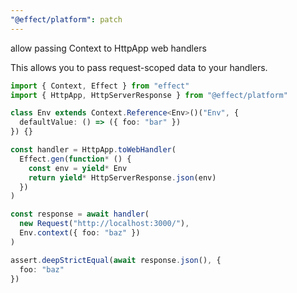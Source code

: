 ```yaml
---
"@effect/platform": patch
---
```


allow passing Context to HttpApp web handlers

This allows you to pass request-scoped data to your handlers.

```ts
import { Context, Effect } from "effect"
import { HttpApp, HttpServerResponse } from "@effect/platform"

class Env extends Context.Reference<Env>()("Env", {
  defaultValue: () => ({ foo: "bar" })
}) {}

const handler = HttpApp.toWebHandler(
  Effect.gen(function* () {
    const env = yield* Env
    return yield* HttpServerResponse.json(env)
  })
)

const response = await handler(
  new Request("http://localhost:3000/"),
  Env.context({ foo: "baz" })
)

assert.deepStrictEqual(await response.json(), {
  foo: "baz"
})
```
